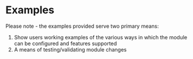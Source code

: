 # Examples

Please note - the examples provided serve two primary means:

1. Show users working examples of the various ways in which the module can be configured and features supported
1. A means of testing/validating module changes
